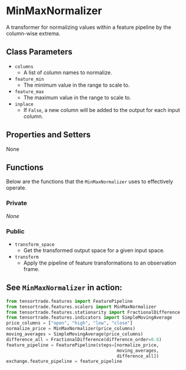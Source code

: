 # MinMaxNormalizer

A transformer for normalizing values within a feature pipeline by the column-wise extrema.

## Class Parameters


* `columns` 
  * A list of column names to normalize.
* `feature_min`
  * The minimum value in the range to scale to.
* `feature_max`
  * The maximum value in the range to scale to.
* `inplace`
  * If `False`, a new column will be added to the output for each input column.

## Properties and Setters

None

## Functions

Below are the functions that the `MinMaxNormalizer` uses to effectively operate. 

### Private
*None*

### Public

* `transform_space`
  * Get the transformed output space for a given input space.
* `transform`
  * Apply the pipeline of feature transformations to an observation frame.


## See **`MinMaxNormalizer`** in action:

```py
from tensortrade.features import FeaturePipeline
from tensortrade.features.scalers import MinMaxNormalizer
from tensortrade.features.stationarity import FractionalDifference
from tensortrade.features.indicators import SimpleMovingAverage
price_columns = ["open", "high", "low", "close"]
normalize_price = MinMaxNormalizer(price_columns)
moving_averages = SimpleMovingAverage(price_columns)
difference_all = FractionalDifference(difference_order=0.6)
feature_pipeline = FeaturePipeline(steps=[normalize_price,
                                          moving_averages,
                                          difference_all])
exchange.feature_pipeline = feature_pipeline
```